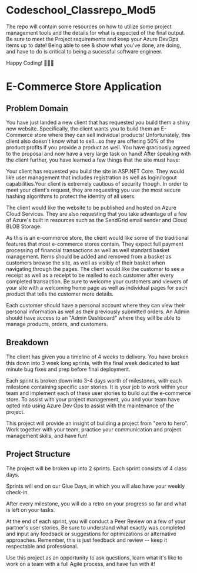 # Codeschool_Classrepo_Mod5
 
The repo will contain some resources on how to utilize some project management tools and the details for what is expected of the final output. Be sure to meet the Project requirements and keep your Azure DevOps items up to date! Being able to see & show what you've done, are doing, and have to do is critical to being a sucessful software engineer.

Happy Coding! 👨🏾‍💻


# E-Commerce Store Application

## Problem Domain

You have just landed a new client that has requested you build them a shiny new website. Specifically, the client wants you to build them an E-Commerce store where they can sell individual products! Unfortunately, this client also doesn't know what to sell...so they are offering 50% of the product profits if you provide a product as well. You have graciously agreed to the proposal and now have a very large task on hand! After speaking with the client further, you have learned a few things that the site must have:

Your client has requested you build the site in ASP.NET Core. They would like user management that includes registration as well as login/logout capabilities.Your client is extremely cautious of security though. In order to meet your client's request, they are requesting you use the most secure hashing algorithms to protect the identity of all users.

The client would like the website to be published and hosted on Azure Cloud Services. They are also requesting that you take advantage of a few of Azure's built in resources such as the SendGrid email sender and Cloud BLOB Storage.

As this is an e-commerce store, the client would like some of the traditional features that most e-commerce stores contain. They expect full payment processing of financial transactions as well as well standard basket management. Items should be added and removed from a basket as customers browse the site, as well as visibly of their basket when navigating through the pages. The client would like the customer to see a receipt as well as a receipt to be mailed to each customer after every completed transaction. Be sure to welcome your customers and viewers of your site with a welcoming home page as well as individual pages for each product that tells the customer more details.

Each customer should have a personal account where they can view their personal information as well as their previously submitted orders. An Admin should have access to an "Admin Dashboard" where they will be able to manage products, orders, and customers.

## Breakdown
The client has given you a timeline of 4 weeks to delivery. You have broken this down into 3 week long sprints, with the final week dedicated to last minute bug fixes and prep before final deployment.

Each sprint is broken down into 3-4 days worth of milestones, with each milestone containing specific user stories. It is your job to work within your team and implement each of these user stories to build out the e-commerce store. To assist with your project management, you and your team have opted into using Azure Dev Ops to assist with the maintenance of the project.

This project will provide an insight of building a project from "zero to hero". Work together with your team, practice your communication and project management skills, and have fun!


## Project Structure
The project will be broken up into 2  sprints. Each sprint consists of 4 class days.

Sprints will end on our Glue Days, in which you will also have your weekly check-in.

After every milestone, you will do a retro on your progress so far and what is left on your tasks.

At the end of each sprint, you will conduct a Peer Review on a few of your partner's user stories. Be sure to understand what exactly was completed and input any feedback or suggestions for optimizations or alternative approaches. Remember, this is just feedback and review -- keep it respectable and professional.

Use this project as an opportunity to ask questions, learn what it's like to work on a team with a full Agile process, and have fun with it!

